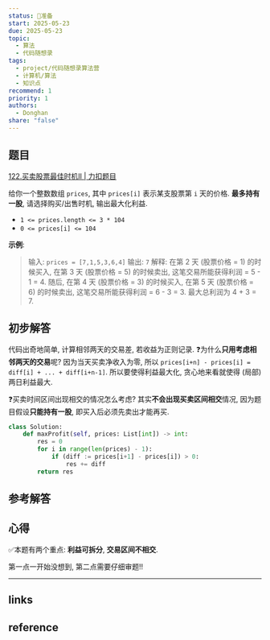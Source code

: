 ```yaml
---
status: 🧭准备
start: 2025-05-23
due: 2025-05-23
topic:
  - 算法
  - 代码随想录
tags:
  - project/代码随想录算法营
  - 计算机/算法
  - 知识点
recommend: 1
priority: 1
authors:
  - Donghan
share: "false"
---
```

## 题目
[122.买卖股票最佳时机II | 力扣题目](https://leetcode.cn/problems/best-time-to-buy-and-sell-stock-ii/description/)

给你一个整数数组 `prices`, 其中 `prices[i]` 表示某支股票第 `i` 天的价格. **最多持有一股**, 请选择购买/出售时机, 输出最大化利益.
- `1 <= prices.length <= 3 * 104`
- `0 <= prices[i] <= 104`

**示例**:
>输入: `prices = [7,1,5,3,6,4]`
>输出: `7`
>解释: 在第 2 天 (股票价格 = 1) 的时候买入, 在第 3 天 (股票价格 = 5) 的时候卖出, 这笔交易所能获得利润 = 5 - 1 = 4. 随后, 在第 4 天 (股票价格 = 3) 的时候买入, 在第 5 天 (股票价格 = 6) 的时候卖出, 这笔交易所能获得利润 = 6 - 3 = 3. 最大总利润为 4 + 3 = 7.

## 初步解答
代码出奇地简单, 计算相邻两天的交易差, 若收益为正则记录. ❓为什么**只用考虑相邻两天的交易**呢? 因为当天买卖净收入为零, 所以 `prices[i+n] - prices[i] = diff[i] + ... + diff[i+n-1]`. 所以要使得利益最大化, 贪心地来看就使得 (局部) 两日利益最大.

❓买卖时间区间出现相交的情况怎么考虑? 其实**不会出现买卖区间相交**情况, 因为题目假设**只能持有一股**, 即买入后必须先卖出才能再买.
```python
class Solution:
    def maxProfit(self, prices: List[int]) -> int:
        res = 0
        for i in range(len(prices) - 1):
            if (diff := prices[i+1] - prices[i]) > 0:
                res += diff
        return res
```

## 参考解答

## 心得
✅本题有两个重点: **利益可拆分**, **交易区间不相交**.

第一点一开始没想到, 第二点需要仔细审题!!

---
## links


## reference
